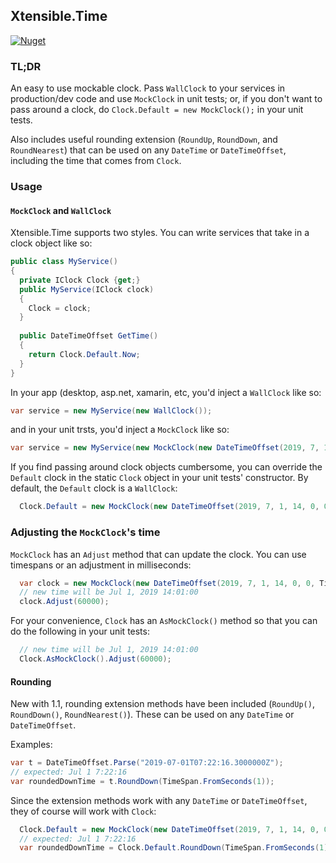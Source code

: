 ## Xtensible.Time
[![Nuget](https://img.shields.io/nuget/dt/Xtensible.Time.Clock.svg?logo=Nuget&style=flat-square)](https://www.nuget.org/packages/Xtensible.Time.Clock)
### TL;DR
An easy to use mockable clock. Pass `WallClock` to your services in production/dev code and use `MockClock` in unit tests; or, if you don't want to pass around a clock, do `Clock.Default = new MockClock();` in your unit tests.

Also includes useful rounding extension (`RoundUp`, `RoundDown`, and `RoundNearest`) that can be used on any `DateTime` or `DateTimeOffset`, including the time that comes from `Clock`.

### Usage
#### `MockClock` and `WallClock`
Xtensible.Time supports two styles.  You can write services that take in a clock object like so:
```csharp
public class MyService()
{
  private IClock Clock {get;}
  public MyService(IClock clock)
  {
    Clock = clock;
  }
  
  public DateTimeOffset GetTime()
  {
    return Clock.Default.Now;
  }
}
```

In your app (desktop, asp.net, xamarin, etc, you'd inject a `WallClock` like so:
```csharp
var service = new MyService(new WallClock());
```
and in your unit trsts, you'd inject a `MockClock` like so:
```csharp
var service = new MyService(new MockClock(new DateTimeOffset(2019, 7, 1, 14, 0, 0, TimeSpan.Zero)));
```

If you find passing around clock objects cumbersome, you can override the `Default` clock in the static `Clock` object in your unit tests' constructor.  By default, the `Default` clock is a `WallClock`:
```csharp
  Clock.Default = new MockClock(new DateTimeOffset(2019, 7, 1, 14, 0, 0, TimeSpan.Zero));
```

### Adjusting the `MockClock`'s time
`MockClock` has an `Adjust` method that can update the clock.  You can use timespans or an adjustment in milliseconds:
```csharp
  var clock = new MockClock(new DateTimeOffset(2019, 7, 1, 14, 0, 0, TimeSpan.Zero));
  // new time will be Jul 1, 2019 14:01:00
  clock.Adjust(60000);
```

For your convenience, `Clock` has an `AsMockClock()` method so that you can do the following in your unit tests:
```csharp
  // new time will be Jul 1, 2019 14:01:00
  Clock.AsMockClock().Adjust(60000);
```

#### Rounding
New with 1.1, rounding extension methods have been included (`RoundUp()`, `RoundDown()`, `RoundNearest()`).  These can be used on any `DateTime` or `DateTimeOffset`.

Examples:
```csharp
var t = DateTimeOffset.Parse("2019-07-01T07:22:16.3000000Z");
// expected: Jul 1 7:22:16
var roundedDownTime = t.RoundDown(TimeSpan.FromSeconds(1));
```

Since the extension methods work with any `DateTime` or `DateTimeOffset`, they of course will work with `Clock`:
```csharp
  Clock.Default = new MockClock(new DateTimeOffset(2019, 7, 1, 14, 0, 0, TimeSpan.Zero));
  // expected: Jul 1 7:22:16
  var roundedDownTime = Clock.Default.RoundDown(TimeSpan.FromSeconds(1));
```
